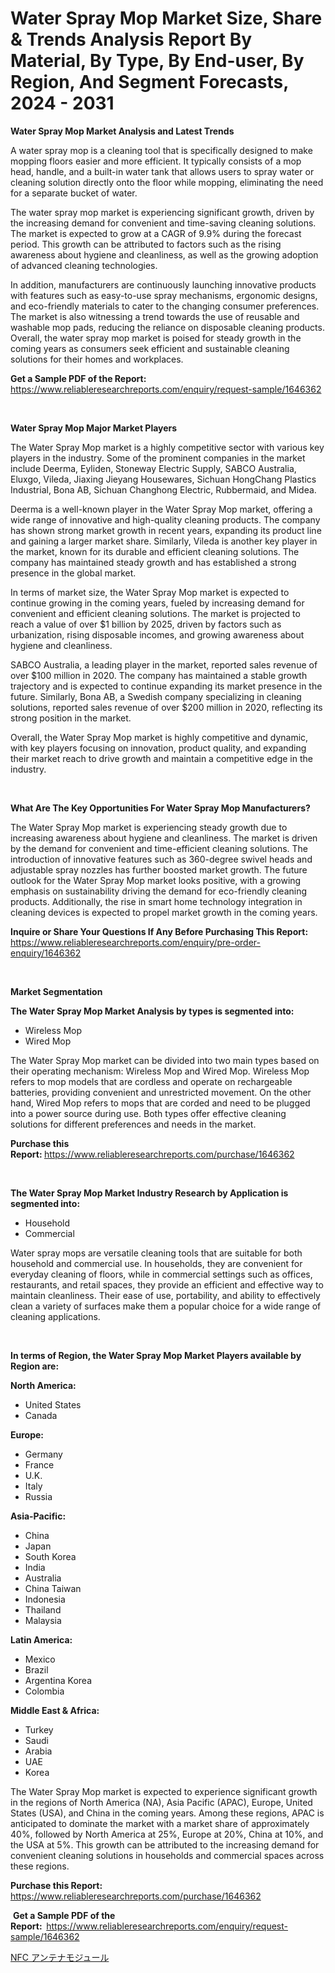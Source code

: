 <p><h1>Water Spray Mop Market Size, Share & Trends Analysis Report By Material, By Type, By End-user, By Region, And Segment Forecasts, 2024 - 2031</h1></p><p><strong>Water Spray Mop Market Analysis and Latest Trends</strong></p>
<p><p>A water spray mop is a cleaning tool that is specifically designed to make mopping floors easier and more efficient. It typically consists of a mop head, handle, and a built-in water tank that allows users to spray water or cleaning solution directly onto the floor while mopping, eliminating the need for a separate bucket of water.</p><p>The water spray mop market is experiencing significant growth, driven by the increasing demand for convenient and time-saving cleaning solutions. The market is expected to grow at a CAGR of 9.9% during the forecast period. This growth can be attributed to factors such as the rising awareness about hygiene and cleanliness, as well as the growing adoption of advanced cleaning technologies. </p><p>In addition, manufacturers are continuously launching innovative products with features such as easy-to-use spray mechanisms, ergonomic designs, and eco-friendly materials to cater to the changing consumer preferences. The market is also witnessing a trend towards the use of reusable and washable mop pads, reducing the reliance on disposable cleaning products. Overall, the water spray mop market is poised for steady growth in the coming years as consumers seek efficient and sustainable cleaning solutions for their homes and workplaces.</p></p>
<p><strong>Get a Sample PDF of the Report:&nbsp;</strong> <a href="https://www.reliableresearchreports.com/enquiry/request-sample/1646362">https://www.reliableresearchreports.com/enquiry/request-sample/1646362</a></p>
<p>&nbsp;</p>
<p><strong>Water Spray Mop Major Market Players</strong></p>
<p><p>The Water Spray Mop market is a highly competitive sector with various key players in the industry. Some of the prominent companies in the market include Deerma, Eyliden, Stoneway Electric Supply, SABCO Australia, Eluxgo, Vileda, Jiaxing Jieyang Housewares, Sichuan HongChang Plastics Industrial, Bona AB, Sichuan Changhong Electric, Rubbermaid, and Midea. </p><p>Deerma is a well-known player in the Water Spray Mop market, offering a wide range of innovative and high-quality cleaning products. The company has shown strong market growth in recent years, expanding its product line and gaining a larger market share. Similarly, Vileda is another key player in the market, known for its durable and efficient cleaning solutions. The company has maintained steady growth and has established a strong presence in the global market.</p><p>In terms of market size, the Water Spray Mop market is expected to continue growing in the coming years, fueled by increasing demand for convenient and efficient cleaning solutions. The market is projected to reach a value of over $1 billion by 2025, driven by factors such as urbanization, rising disposable incomes, and growing awareness about hygiene and cleanliness.</p><p>SABCO Australia, a leading player in the market, reported sales revenue of over $100 million in 2020. The company has maintained a stable growth trajectory and is expected to continue expanding its market presence in the future. Similarly, Bona AB, a Swedish company specializing in cleaning solutions, reported sales revenue of over $200 million in 2020, reflecting its strong position in the market.</p><p>Overall, the Water Spray Mop market is highly competitive and dynamic, with key players focusing on innovation, product quality, and expanding their market reach to drive growth and maintain a competitive edge in the industry.</p></p>
<p>&nbsp;</p>
<p><strong>What Are The Key Opportunities For Water Spray Mop Manufacturers?</strong></p>
<p><p>The Water Spray Mop market is experiencing steady growth due to increasing awareness about hygiene and cleanliness. The market is driven by the demand for convenient and time-efficient cleaning solutions. The introduction of innovative features such as 360-degree swivel heads and adjustable spray nozzles has further boosted market growth. The future outlook for the Water Spray Mop market looks positive, with a growing emphasis on sustainability driving the demand for eco-friendly cleaning products. Additionally, the rise in smart home technology integration in cleaning devices is expected to propel market growth in the coming years.</p></p>
<p><strong>Inquire or Share Your Questions If Any Before Purchasing This Report:</strong> <a href="https://www.reliableresearchreports.com/enquiry/pre-order-enquiry/1646362">https://www.reliableresearchreports.com/enquiry/pre-order-enquiry/1646362</a></p>
<p>&nbsp;</p>
<p><strong>Market Segmentation</strong></p>
<p><strong>The Water Spray Mop Market Analysis by types is segmented into:</strong></p>
<p><ul><li>Wireless Mop</li><li>Wired Mop</li></ul></p>
<p><p>The Water Spray Mop market can be divided into two main types based on their operating mechanism: Wireless Mop and Wired Mop. Wireless Mop refers to mop models that are cordless and operate on rechargeable batteries, providing convenient and unrestricted movement. On the other hand, Wired Mop refers to mops that are corded and need to be plugged into a power source during use. Both types offer effective cleaning solutions for different preferences and needs in the market.</p></p>
<p><strong>Purchase this Report:&nbsp;</strong><a href="https://www.reliableresearchreports.com/purchase/1646362">https://www.reliableresearchreports.com/purchase/1646362</a></p>
<p>&nbsp;</p>
<p><strong>The Water Spray Mop Market Industry Research by Application is segmented into:</strong></p>
<p><ul><li>Household</li><li>Commercial</li></ul></p>
<p><p>Water spray mops are versatile cleaning tools that are suitable for both household and commercial use. In households, they are convenient for everyday cleaning of floors, while in commercial settings such as offices, restaurants, and retail spaces, they provide an efficient and effective way to maintain cleanliness. Their ease of use, portability, and ability to effectively clean a variety of surfaces make them a popular choice for a wide range of cleaning applications.</p></p>
<p>&nbsp;</p>
<p><strong>In terms of Region, the Water Spray Mop Market Players available by Region are:</strong></p>
<p>
    <p> <strong> North America: </strong>
        <ul>
            <li>United States</li>
            <li>Canada</li>
        </ul>
        </p> 
    <p> <strong> Europe: </strong>
        <ul>
            <li>Germany</li>
            <li>France</li>
            <li>U.K.</li>
            <li>Italy</li>
            <li>Russia</li>
        </ul>
        </p> 
    <p> <strong> Asia-Pacific: </strong>
        <ul>
            <li>China</li>
            <li>Japan</li>
            <li>South Korea</li>
            <li>India</li>
            <li>Australia</li>
            <li>China Taiwan</li>
            <li>Indonesia</li>
            <li>Thailand</li>
            <li>Malaysia</li>
        </ul>
        </p> 
    <p> <strong> Latin America: </strong>
        <ul>
            <li>Mexico</li>
            <li>Brazil</li>
            <li>Argentina Korea</li>
            <li>Colombia</li>
        </ul>
        </p> 
    <p> <strong> Middle East & Africa: </strong>
        <ul>
            <li>Turkey</li>
            <li>Saudi</li>
            <li>Arabia</li>
            <li>UAE</li>
            <li>Korea</li>
        </ul>
    </p>
    </p>
<p><p>The Water Spray Mop market is expected to experience significant growth in the regions of North America (NA), Asia Pacific (APAC), Europe, United States (USA), and China in the coming years. Among these regions, APAC is anticipated to dominate the market with a market share of approximately 40%, followed by North America at 25%, Europe at 20%, China at 10%, and the USA at 5%. This growth can be attributed to the increasing demand for convenient cleaning solutions in households and commercial spaces across these regions.</p></p>
<p><strong>Purchase this Report: </strong><a href="https://www.reliableresearchreports.com/purchase/1646362">https://www.reliableresearchreports.com/purchase/1646362</a></p>
<p>&nbsp;<strong>Get a Sample PDF of the Report:&nbsp;&nbsp;</strong><a href="https://www.reliableresearchreports.com/enquiry/request-sample/1646362">https://www.reliableresearchreports.com/enquiry/request-sample/1646362</a></p>
<p><strong></strong></p>
<p><p><a href="https://github.com/oqoeusbvpadwjs08/Market-Research-Report-List-1/blob/main/27987586839.md">NFC アンテナモジュール</a></p></p>